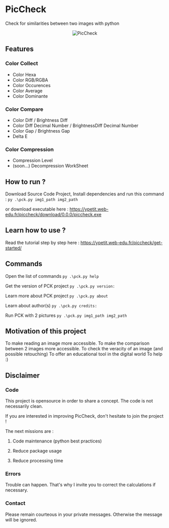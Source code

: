 # PicCheck
Check for similarities between two images with python

<p align="center">
  <img src="https://ypetit.web-edu.fr/wp-content/uploads/2022/02/picCheck_cover.png" title="PicCheck">
</p>

## Features

### Color Collect
- Color Hexa
- Color RGB/RGBA
- Color Occurences
- Color Average
- Color Dominante
### Color Compare
- Color Diff / Brightness Diff
- Color Diff Decimal Number / BrightnessDiff Decimal Number
- Color Gap / Brightness Gap
- Delta E
### Color Compression
- Compression Level
- (soon...) Decompression WorkSheet


## How to run ?
Download Source Code Project, Install dependencies and run this command :
`py .\pck.py img1_path img2_path`

or download executable here :
https://ypetit.web-edu.fr/piccheck/download/0.0.0/piccheck.exe


## Learn how to use ?
Read the tutorial step by step here : https://ypetit.web-edu.fr/piccheck/get-started/


## Commands
Open the list of commands
`py .\pck.py help`

Get the version of PCK project
`py .\pck.py version:`

Learn more about PCK project
`py .\pck.py about`
    
Learn about author(s)
`py .\pck.py credits:`

Run PCK with 2 pictures
`py .\pck.py img1_path img2_path`


## Motivation of this project

To make reading an image more accessible. 
To make the comparison between 2 images more accessible.
To check the veracity of an image (and possible retouching)
To offer an educational tool in the digital world
To help :)

## Disclaimer
### Code
This project is opensource in order to share a concept.
The code is not necessarily clean.

If you are interested in improving PicCheck, don't hesitate to join the project ! 

The next missions are :

1. Code maintenance (python best practices)

2. Reduce package usage

3. Reduce processing time

### Errors
Trouble can happen. That's why I invite you to correct the calculations if necessary.

### Contact
Please remain courteous in your private messages. Otherwise the message will be ignored.
